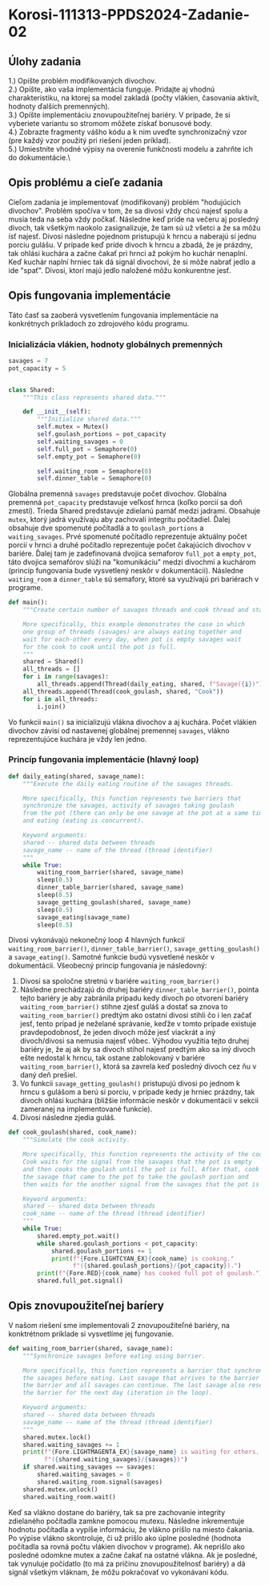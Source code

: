 # Korosi-111313-PPDS2024-Zadanie-02

## Úlohy zadania
1.) Opíšte problém modifikovaných divochov.\
2.) Opíšte, ako vaša implementácia funguje. Pridajte aj vhodnú charakteristiku, na ktorej sa model zakladá (počty vlákien, časovania aktivít, hodnoty ďalších premenných).\
3.) Opíšte implementáciu znovupoužiteľnej bariéry. V prípade, že si vyberiete variantu so stromom môžete získať bonusové body.\
4.) Zobrazte fragmenty vášho kódu a k nim uveďte synchronizačný vzor (pre každý vzor použitý pri riešení jeden príklad).\
5.) Umiestnite vhodné výpisy na overenie funkčnosti modelu a zahrňte ich do dokumentácie.\

## Opis problému a cieľe zadania
Cieľom zadania je implementovať (modifikovaný) problém "hodujúcich divochov". Problém spočíva v tom, že sa divosi vždy chcú najesť spolu a musia teda na seba vždy počkať. Následne keď príde na večeru aj posledný divoch, tak všetkým naokolo zasignalizuje, že tam sú už všetci a že sa môžu ísť najesť. Divosi následne pojednom pristupujú k hrncu a naberajú si jednu porciu gulášu. V prípade keď príde divoch k hrncu a zbadá, že je prázdny, tak ohlási kuchára a začne čakať pri hrnci až pokým ho kuchár nenaplní. Keď kuchár naplní hrniec tak dá signál divochovi, že si môže nabrať jedlo a ide "spať". Divosi, ktorí majú jedlo naložené môžu konkurentne jesť.

## Opis fungovania implementácie
Táto časť sa zaoberá vysvetlením fungovania implementácie na konkrétnych príkladoch zo zdrojového kódu programu.
### Inicializácia vlákien, hodnoty globálnych premenných
```python
savages = 7
pot_capacity = 5


class Shared:
    """This class represents shared data."""

    def __init__(self):
        """Initialize shared data."""
        self.mutex = Mutex()
        self.goulash_portions = pot_capacity
        self.waiting_savages = 0
        self.full_pot = Semaphore(0)
        self.empty_pot = Semaphore(0)

        self.waiting_room = Semaphore(0)
        self.dinner_table = Semaphore(0)
```
Globálna premenná `savages` predstavuje počet divochov. Globálna premenná `pot_capacity` predstavuje veľkosť hrnca (koľko porcií sa doň zmestí). Trieda Shared predstavuje zdielanú pamäť medzi jadrami. Obsahuje `mutex`, ktorý jadrá využívaju aby zachovali integritu počítadiel. Ďalej obsahuje dve spomenuté počítadlá a to `goulash_portions` a `waiting_savages`. Prvé spomenuté počítadlo reprezentuje aktuálny počet porcií v hrnci a druhé počítadlo reprezentuje počet čakajúcich divochov v bariére. Ďalej tam je zadefinovaná dvojica semaforov `full_pot` a `empty_pot`, táto dvojica semafórov slúži na "komunikáciu" medzi divochmi a kuchárom (princíp fungovania bude vysvetlený neskôr v dokumentácii). Následne `waiting_room` a `dinner_table` sú semafory, ktoré sa využívajú pri bariérach v programe.

```python
def main():
    """Create certain number of savages threads and cook thread and start them.

    More specifically, this example demonstrates the case in which
    one group of threads (savages) are always eating together and
    wait for each-other every day, when pot is empty savages wait
    for the cook to cook until the pot is full.
    """
    shared = Shared()
    all_threads = []
    for i in range(savages):
        all_threads.append(Thread(daily_eating, shared, f"Savage({i})"))
    all_threads.append(Thread(cook_goulash, shared, "Cook"))
    for i in all_threads:
        i.join()
```
Vo funkcii `main()` sa inicializujú vlákna divochov a aj kuchára. Počet vlákien divochov závisí od nastavenej globálnej premennej `savages`, vlákno reprezentujúce kuchára je vždy len jedno.

### Princíp fungovania implementácie (hlavný loop)
```python
def daily_eating(shared, savage_name):
    """Execute the daily eating routine of the savages threads.

    More specifically, this function represents two barriers that
    synchronize the savages, activity of savages taking goulash
    from the pot (there can only be one savage at the pot at a same time)
    and eating (eating is concurrent).

    Keyword arguments:
    shared -- shared data between threads
    savage_name -- name of the thread (thread identifier)
    """
    while True:
        waiting_room_barrier(shared, savage_name)
        sleep(0.5)
        dinner_table_barrier(shared, savage_name)
        sleep(0.5)
        savage_getting_goulash(shared, savage_name)
        sleep(0.5)
        savage_eating(savage_name)
        sleep(0.5)
```
Divosi vykonávajú nekonečný loop 4 hlavných funkcií `waiting_room_barrier()`, `dinner_table_barrier()`, `savage_getting_goulash()` a `savage_eating()`. Samotné funkcie budú vysvetlené neskôr v dokumentácii. Všeobecný princíp fungovania je následovný:
1) Divosi sa spoločne stretnú v bariére `waiting_room_barrier()`
2) Následne prechádzajú do druhej bariéry `dinner_table_barrier()`, pointa tejto bariéry je aby zabránila prípadu kedy divoch po otvorení bariéry `waiting_room_barrier()` stihne zjesť guláš a dostať sa znova to `waiting_room_barrier()` predtým ako ostatní divosi stihli čo i len začať jesť, tento prípad je neželané správanie, keďže v tomto prípade existuje pravdepodobnosť, že jeden divoch môže jesť viackrát a iný divoch/divosi sa nemusia najesť vôbec. Výhodou využitia tejto druhej bariéry je, že aj ak by sa divoch stihol najesť predtým ako sa iný divoch ešte nedostal k hrncu, tak ostane zablokovaný v bariére `waiting_room_barrier()`, ktorá sa zavrela keď posledný divoch cez ňu v daný deň prešiel.
3) Vo funkcii `savage_getting_goulash()` pristupujú divosi po jednom k hrncu s gulášom a berú si porciu, v prípade kedy je hrniec prázdny, tak divoch ohlási kuchára (bližšie informácie neskôr v dokumentácii v sekcii zameranej na implementované funkcie).
4) Divosi následne zjedia guláš.

```python
def cook_goulash(shared, cook_name):
    """Simulate the cook activity.

    More specifically, this function represents the activity of the cook.
    Cook waits for the signal from the savages that the pot is empty
    and then cooks the goulash until the pot is full. After that, cook signals
    the savage that came to the pot to take the goulash portion and
    then waits for the another signal from the savages that the pot is empty.

    Keyword arguments:
    shared -- shared data between threads
    cook_name -- name of the thread (thread identifier)
    """
    while True:
        shared.empty_pot.wait()
        while shared.goulash_portions < pot_capacity:
            shared.goulash_portions += 1
            print(f"{Fore.LIGHTCYAN_EX}{cook_name} is cooking."
                  f"({shared.goulash_portions}/{pot_capacity}).")
        print(f"{Fore.RED}{cook_name} has cooked full pot of goulash.")
        shared.full_pot.signal()
```

## Opis znovupoužiteľnej baríery
V našom riešení sme implementovali 2 znovupoužiteľné bariéry, na konktrétnom príklade si vysvetlíme jej fungovanie.
```python
def waiting_room_barrier(shared, savage_name):
    """Synchronize savages before eating using barrier.

    More specifically, this function represents a barrier that synchronize
    the savages before eating. Last savage that arrives to the barrier signals
    the barrier and all savages can continue. The last savage also resets
    the barrier for the next day (iteration in the loop).

    Keyword arguments:
    shared -- shared data between threads
    savage_name -- name of the thread (thread identifier)
    """
    shared.mutex.lock()
    shared.waiting_savages += 1
    print(f"{Fore.LIGHTMAGENTA_EX}{savage_name} is waiting for others. "
          f"({shared.waiting_savages}/{savages})")
    if shared.waiting_savages == savages:
        shared.waiting_savages = 0
        shared.waiting_room.signal(savages)
    shared.mutex.unlock()
    shared.waiting_room.wait()
```
Keď sa vlákno dostane do bariéry, tak sa pre zachovanie integrity zdielaného počítadla zamkne pomocou mutexu. Následne inkrementuje hodnotu počítadla a vypíše informáciu, že vlákno prišlo na miesto čakania. Po výpise vlákno skontroluje, či už prišlo ako úplne posledné (hodnota počítadla sa rovná počtu vlákien divochov v programe). Ak neprišlo ako posledné odomkne mutex a začne čakať na ostatné vlákna. Ak je posledné, tak vynuluje počídatlo (to má za príčinu znovupoužitelnosť bariéry) a dá signál všetkým vláknam, že môžu pokračovať vo vykonávaní kódu.
